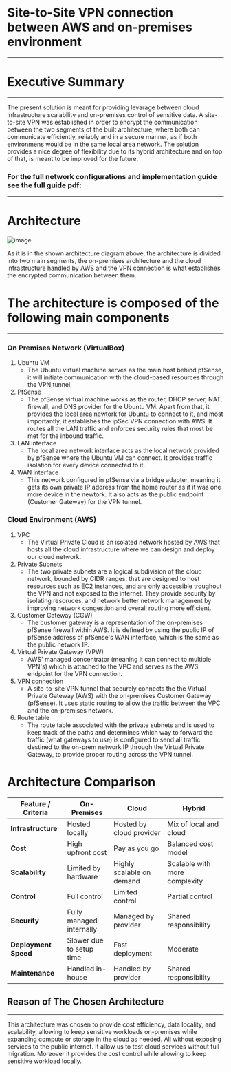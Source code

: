 
# Site-to-Site VPN connection between AWS and on-premises environment
-----

# Executive Summary
----
The present solution is meant for providing levarage between cloud infrastructure scalability and on-premises control of sensitive data. A site-to-site VPN was established in order to encrypt the communication
between the two segments of the built architecture, where both can communicate efficiently, reliably and in a secure manner, as if both environmens would be in the same local area network. The solution provides a nice degree of flexibility due to its hybrid architecture and on top of that, is meant to be improved for the future.

### For the full network configurations and implementation guide see the full guide pdf: 
----
# Architecture

![image](https://github.com/user-attachments/assets/45bb6ccc-9af7-4f27-b1ae-050b5f27b9a9)


As it is in the shown architecture diagram above, the architecture is divided into two main segments, the on-premises architecture and the cloud infrastructure handled by AWS and the VPN connection is what establishes the encrypted communication between them.

# The architecture is composed of the following main components
-----

### On Premises Network (VirtualBox)
1. Ubuntu VM
   * The Ubuntu virtual machine serves as the main host behind pfSense, it will initiate communication with the cloud-based resources through the VPN tunnel.
2. PfSense
   * The pfSense virtual machine works as the router, DHCP server, NAT, firewall, and DNS provider for the Ubuntu VM. Apart from that, it provides the local area newtork for Ubuntu to connect to it, and most importantly, it establishes the ipSec VPN connection with AWS. It routes all the LAN traffic and enforces security rules that most be met for the inbound traffic.
3. LAN interface
   * The local area network interface acts as the local network provided by pfSense where the Ubuntu VM can connect. It provides traffic isolation for every device connected to it.
3. WAN interface
   * This network configured in pfSense via a bridge adapter, meaning it gets its own private IP address from the home router as if it was one more device in the newtork. It also acts as the public endpoint 
     (Customer Gateway) for the VPN tunnel.
     
### Cloud Environment (AWS)
1. VPC
   * The Virtual Private Cloud is an isolated network hosted by AWS that hosts all the cloud infrastructure where we can design and deploy our cloud network.
2. Private Subnets
   * The two private subnets are a logical subdivision of the cloud network, bounded by CIDR ranges, that are designed to host resources such as EC2 instances, and are only accessible troughout the VPN and not exposed to the internet. They provide security by isolating resoruces, and network better network management by improving network congestion and overall routing more efficient.
3. Customer Gateway (CGW)
   * The customer gateway is a representation of the on-premises pfSense firewall within AWS. It is defined by using the public IP of pfSense address of pfSense's WAN interface, which is the same as the public network IP.
4. Virtual Private Gateway (VPW)
   * AWS' managed concentrator (meaning it can connect to multiple VPN's) which is attached to the VPC and serves as the AWS endpoint for the VPN connection.
5. VPN connection
   * A site-to-site VPN tunnel that securely connects the the Virtual Private Gateway (AWS) with the on-premises Customer Gateway (pfSense). It uses static routing to allow the traffic between the VPC and the on-premises network.
6. Route table
   * The route table associated with the private subnets and is used to keep track of the paths and determines which way to forward the traffic (what gateways to use) is configured to send all traffic destined to the on-prem network IP through the Virtual Private Gateway, to provide proper routing across the VPN tunnel.


# Architecture Comparison

| Feature / Criteria         | On-Premises                     | Cloud                                | Hybrid                                  |
|---------------------------|----------------------------------|--------------------------------------|------------------------------------------|
| **Infrastructure**        | Hosted locally                  | Hosted by cloud provider             | Mix of local and cloud                  |
| **Cost**                  | High upfront cost               | Pay as you go                        | Balanced cost model                     |
| **Scalability**           | Limited by hardware             | Highly scalable on demand            | Scalable with more complexity           |
| **Control**               | Full control                    | Limited control                      | Partial control                         |
| **Security**              | Fully managed internally        | Managed by provider                  | Shared responsibility                   |
| **Deployment Speed**      | Slower due to setup time        | Fast deployment                      | Moderate                                |
| **Maintenance**           | Handled in-house                | Handled by provider                  | Shared responsibility                   |



## Reason of The Chosen Architecture
---
This architecture was chosen to provide cost efficiency, data locality, and scalability, allowing to keep sensitive workloads on-premises while expanding compute or storage in the cloud as needed. All without exposing services to the public internet.
It allow us to test cloud services without full migration. Moreover it provides the cost control while allowing to keep sensitive workload locally. 


